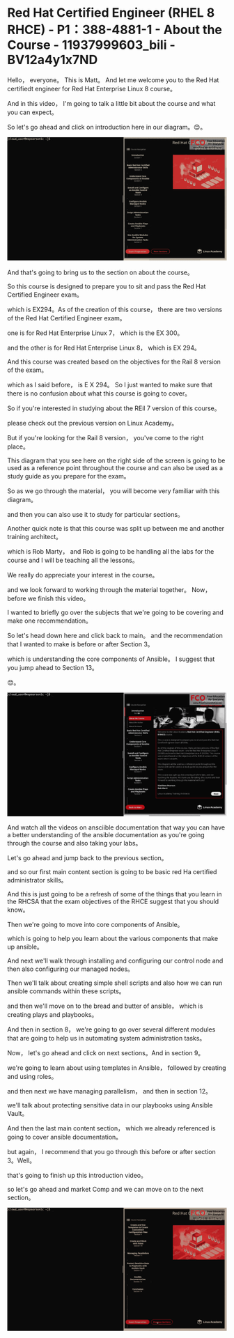 # Red Hat Certified Engineer (RHEL 8 RHCE) - P1：388-4881-1 - About the Course - 11937999603_bili - BV12a4y1x7ND

Hello， everyone。 This is Matt。 And let me welcome you to the Red Hat certifiedt engineer for Red Hat Enterprise Linux 8 course。

 And in this video， I'm going to talk a little bit about the course and what you can expect。

 So let's go ahead and click on introduction here in our diagram。😊。



![](img/4ef69b4e933a9128dc7a2ea06e7b02d8_1.png)

And that's going to bring us to the section on about the course。

So this course is designed to prepare you to sit and pass the Red Hat Certified Engineer exam。

 which is EX294。As of the creation of this course， there are two versions of the Red Hat Certified Engineer exam。

 one is for Red Hat Enterprise Linux 7， which is the EX 300。

 and the other is for Red Hat Enterprise Linux 8， which is EX 294。

And this course was created based on the objectives for the Rail 8 version of the exam。

 which as I said before， is E X 294。 So I just wanted to make sure that there is no confusion about what this course is going to cover。

 So if you're interested in studying about the REil 7 version of this course。

 please check out the previous version on Linux Academy。

 But if you're looking for the Rail 8 version， you've come to the right place。

 This diagram that you see here on the right side of the screen is going to be used as a reference point throughout the course and can also be used as a study guide as you prepare for the exam。

 So as we go through the material， you will become very familiar with this diagram。

 and then you can also use it to study for particular sections。

Another quick note is that this course was split up between me and another training architect。

 which is Rob Marty， and Rob is going to be handling all the labs for the course and I will be teaching all the lessons。

We really do appreciate your interest in the course。

 and we look forward to working through the material together。 Now， before we finish this video。

 I wanted to briefly go over the subjects that we're going to be covering and make one recommendation。

 So let's head down here and click back to main。 and the recommendation that I wanted to make is before or after Section 3。

 which is understanding the core components of Ansible。 I suggest that you jump ahead to Section 13。

😊。

![](img/4ef69b4e933a9128dc7a2ea06e7b02d8_3.png)

And watch all the videos on ansciible documentation that way you can have a better understanding of the ansible documentation as you're going through the course and also taking your labs。

Let's go ahead and jump back to the previous section。

 and so our first main content section is going to be basic red Ha certified administrator skills。

And this is just going to be a refresh of some of the things that you learn in the RHCSA that the exam objectives of the RHCE suggest that you should know。

Then we're going to move into core components of Ansible。

 which is going to help you learn about the various components that make up ansible。

 And next we'll walk through installing and configuring our control node and then also configuring our managed nodes。

 Then we'll talk about creating simple shell scripts and also how we can run ansible commands within these scripts。

 and then we'll move on to the bread and butter of ansible， which is creating plays and playbooks。

And then in section 8， we're going to go over several different modules that are going to help us in automating system administration tasks。

 Now， let's go ahead and click on next sections。And in section 9。

 we're going to learn about using templates in Ansible， followed by creating and using roles。

 and then next we have managing parallelism， and then in section 12。

 we'll talk about protecting sensitive data in our playbooks using Ansible Vault。

And then the last main content section， which we already referenced is going to cover ansible documentation。

 but again， I recommend that you go through this before or after section 3。Well。

 that's going to finish up this introduction video。

 so let's go ahead and market Comp and we can move on to the next section。



![](img/4ef69b4e933a9128dc7a2ea06e7b02d8_5.png)